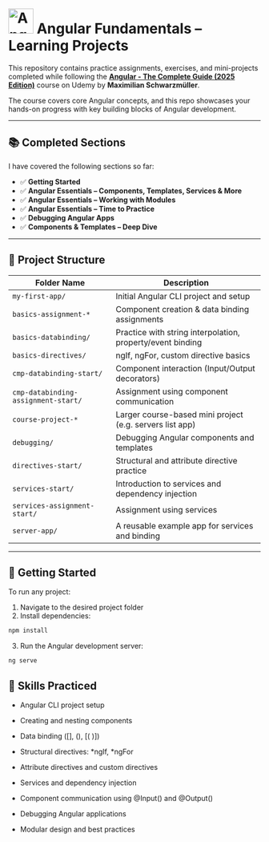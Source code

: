# <img src="https://angular.io/assets/images/logos/angular/angular.svg" alt="Angular Logo" width="50"/> Angular Fundamentals – Learning Projects

This repository contains practice assignments, exercises, and mini-projects completed while following the [**Angular - The Complete Guide (2025 Edition)**](https://www.udemy.com/course/the-complete-guide-to-angular-2/?couponCode=LETSLEARNNOW) course on Udemy by **Maximilian Schwarzmüller**.

The course covers core Angular concepts, and this repo showcases your hands-on progress with key building blocks of Angular development.

---

## 📚 Completed Sections

I have covered the following sections so far:

- ✅ **Getting Started**  
- ✅ **Angular Essentials – Components, Templates, Services & More**  
- ✅ **Angular Essentials – Working with Modules**  
- ✅ **Angular Essentials – Time to Practice**  
- ✅ **Debugging Angular Apps**  
- ✅ **Components & Templates – Deep Dive**

---

## 📁 Project Structure

| Folder Name                          | Description                                                   |
|-------------------------------------|---------------------------------------------------------------|
| `my-first-app/`                     | Initial Angular CLI project and setup                         |
| `basics-assignment-*`              | Component creation & data binding assignments                 |
| `basics-databinding/`              | Practice with string interpolation, property/event binding    |
| `basics-directives/`               | ngIf, ngFor, custom directive basics                          |
| `cmp-databinding-start/`           | Component interaction (Input/Output decorators)               |
| `cmp-databinding-assignment-start/`| Assignment using component communication                      |
| `course-project-*`                 | Larger course-based mini project (e.g. servers list app)      |
| `debugging/`                       | Debugging Angular components and templates                    |
| `directives-start/`                | Structural and attribute directive practice                   |
| `services-start/`                  | Introduction to services and dependency injection             |
| `services-assignment-start/`       | Assignment using services                                     |
| `server-app/`                      | A reusable example app for services and binding               |

---

## 🚀 Getting Started

To run any project:

1. Navigate to the desired project folder  
2. Install dependencies:

```bash
npm install
```
3. Run the Angular development server:

```bash
ng serve
```

## 🧠 Skills Practiced
- Angular CLI project setup

- Creating and nesting components

- Data binding ([], (), [( )])

- Structural directives: *ngIf, *ngFor

- Attribute directives and custom directives

- Services and dependency injection

- Component communication using @Input() and @Output()

- Debugging Angular applications

- Modular design and best practices
